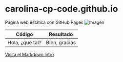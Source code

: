 # carolina-cp-code.github.io
Página web estática con GitHub Pages
![Imagen](https://guilleatm.github.io/github-light/assets/images/frog100x100.jpg)

| Código               | Resultado              |
|----------------------|------------------------|
|Hola, ¿que tal?       |Bien, gracias           |

[Visita el Markdown Intro](https://guilleatm.github.io/github-light/markdown-syntax.html).
